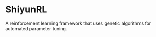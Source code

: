 # ShiyunRL
A reinforcement learning framework that uses genetic algorithms for automated parameter tuning.
